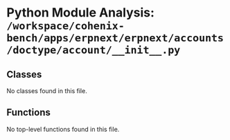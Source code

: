 # Python Module Analysis: `/workspace/cohenix-bench/apps/erpnext/erpnext/accounts/doctype/account/__init__.py`

## Classes

No classes found in this file.


## Functions

No top-level functions found in this file.
